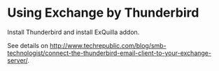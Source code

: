 # Using Exchange by Thunderbird

Install Thunderbird and install ExQuilla addon.

See details on <http://www.techrepublic.com/blog/smb-technologist/connect-the-thunderbird-email-client-to-your-exchange-server/>.